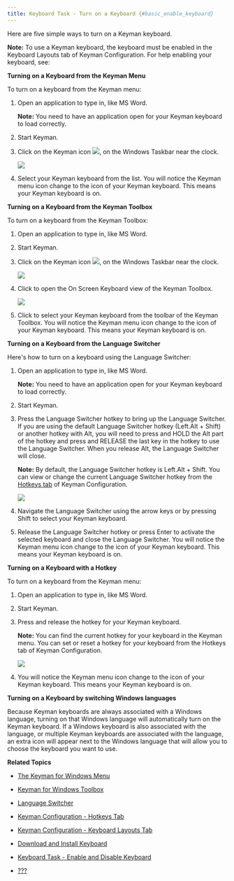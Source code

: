 ```yaml
---
title: Keyboard Task - Turn on a Keyboard {#basic_enable_keyboard}
---
```


Here are five simple ways to turn on a Keyman keyboard.

**Note:**
To use a Keyman keyboard, the keyboard must be enabled in the Keyboard
Layouts tab of Keyman Configuration. For help enabling your keyboard,
see:

**Turning on a Keyboard from the Keyman Menu**

To turn on a keyboard from the Keyman menu:

1.  Open an application to type in, like MS Word.

    **Note:**
    You need to have an application open for your Keyman keyboard to
    load correctly.

2.  Start Keyman.

3.  Click on the Keyman icon ![](desktop_images/icon-keyman.png), on the
    Windows Taskbar near the clock.

    ![](desktop_images/menu.png)

4.  Select your Keyman keyboard from the list. You will notice the
    Keyman menu icon change to the icon of your Keyman keyboard. This
    means your Keyman keyboard is on.

**Turning on a Keyboard from the Keyman Toolbox**

To turn on a keyboard from the Keyman Toolbox:

1.  Open an application to type in, like MS Word.

2.  Start Keyman.

3.  Click on the Keyman icon ![](desktop_images/icon-keyman.png), on the
    Windows Taskbar near the clock.

    ![](desktop_images/menu.png)

4.  Click to open the On Screen Keyboard view of the Keyman Toolbox.

    ![](desktop_images/osk-tibetan.png)

5.  Click to select your Keyman keyboard from the toolbar of the Keyman
    Toolbox. You will notice the Keyman menu icon change to the icon of
    your Keyman keyboard. This means your Keyman keyboard is on.

**Turning on a Keyboard from the Language Switcher**

Here\'s how to turn on a keyboard using the Language Switcher:

1.  Open an application to type in, like MS Word.

    **Note:**
    You need to have an application open for your Keyman keyboard to
    load correctly.

2.  Start Keyman.

3.  Press the Language Switcher hotkey to bring up the Language
    Switcher. If you are using the default Language Switcher hotkey
    (Left.Alt + Shift) or another hotkey with Alt, you will need to
    press and HOLD the Alt part of the hotkey and press and RELEASE the
    last key in the hotkey to use the Language Switcher. When you
    release Alt, the Language Switcher will close.

    **Note:**
    By default, the Language Switcher hotkey is Left.Alt + Shift. You
    can view or change the current Language Switcher hotkey from the
    [Hotkeys tab](#basic_hotkeys_tab) of Keyman Configuration.

    ![](desktop_images/languageswitcher-small.png)

4.  Navigate the Language Switcher using the arrow keys or by pressing
    Shift to select your Keyman keyboard.

5.  Release the Language Switcher hotkey or press Enter to activate the
    selected keyboard and close the Language Switcher. You will notice
    the Keyman menu icon change to the icon of your Keyman keyboard.
    This means your Keyman keyboard is on.

**Turning on a Keyboard with a Hotkey**

To turn on a keyboard from the Keyman menu:

1.  Open an application to type in, like MS Word.

2.  Start Keyman.

3.  Press and release the hotkey for your Keyman keyboard.

    **Note:**
    You can find the current hotkey for your keyboard in the Keyman
    menu. You can set or reset a hotkey for your keyboard from the
    Hotkeys tab
    of Keyman Configuration.

    ![](desktop_images/menu.png)

4.  You will notice the Keyman menu icon change to the icon of your
    Keyman keyboard. This means your Keyman keyboard is on.

**Turning on a Keyboard by switching Windows languages**

Because Keyman keyboards are always associated with a Windows language,
turning on that Windows language will automatically turn on the Keyman
keyboard. If a Windows keyboard is also associated with the language, or
multiple Keyman keyboards are associated with the language, an extra
icon will appear next to the Windows language that will allow you to
choose the keyboard you want to use.

**Related Topics**

-   [The Keyman for Windows Menu](../traymenu)

-   [Keyman for Windows Toolbox](../toolbox_tasks/toolbox)

-   [Language Switcher](../languageswitcher)

-   [Keyman Configuration - Hotkeys Tab](../config_tasks/hotkeys_tab)

-   [Keyman Configuration - Keyboard Layouts Tab](../config_tasks/keyboards_tab)

-   [Download and Install Keyboard](../../start/download-install_keyboard)

-   [Keyboard Task - Enable and Disable Keyboard](disable_keyboard)

-   [???](#troubleshooting_hidden)
